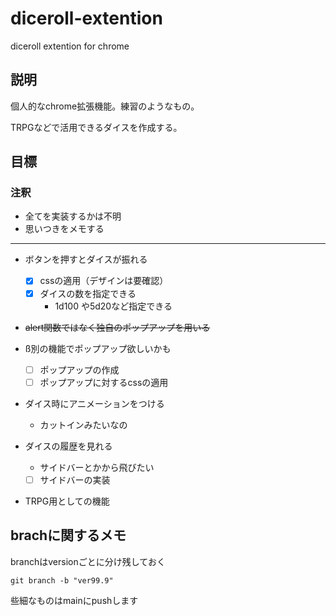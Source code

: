 # diceroll-extention

diceroll extention for chrome

## 説明

個人的なchrome拡張機能。練習のようなもの。

TRPGなどで活用できるダイスを作成する。

## 目標

### 注釈

- 全てを実装するかは不明
- 思いつきをメモする

___

- ボタンを押すとダイスが振れる
  - [x] cssの適用（デザインは要確認）
  - [x] ダイスの数を指定できる
    - 1d100 や5d20など指定できる

- ~~alert関数ではなく独自のポップアップを用いる~~
- ß別の機能でポップアップ欲しいかも
  - [ ] ポップアップの作成
  - [ ] ポップアップに対するcssの適用

- ダイス時にアニメーションをつける
  - カットインみたいなの

- ダイスの履歴を見れる
  - サイドバーとかから飛びたい
  - [ ] サイドバーの実装

- TRPG用としての機能

## brachに関するメモ

branchはversionごとに分け残しておく  

```git branch -b "ver99.9"```

些細なものはmainにpushします
